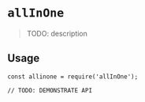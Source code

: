 # `allInOne`

> TODO: description

## Usage

```
const allinone = require('allInOne');

// TODO: DEMONSTRATE API
```
